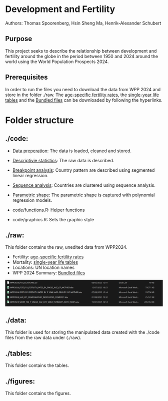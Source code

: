 # Development and Fertility

Authors: Thomas Spoorenberg, Hsin Sheng Ma, Henrik-Alexander Schubert

## Purpose
This project seeks to describe the relationship between development and fertility around the globe in the period between 1950 and 2024 around the world using the World Population Prospects 2024.

## Prerequisites
In order to run the files you need to download the data from WPP 2024 and store in the folder ./raw. The [age-specific fertility rates](https://population.un.org/wpp/assets/Excel%20Files/1_Indicator%20(Standard)/EXCEL_FILES/3_Fertility/WPP2024_FERT_F01_FERTILITY_RATES_BY_SINGLE_AGE_OF_MOTHER.xlsx), the [single-year life tables](https://population.un.org/wpp/assets/Excel%20Files/1_Indicator%20(Standard)/EXCEL_FILES/4_Mortality/WPP2024_MORT_F06_1_SINGLE_AGE_LIFE_TABLE_ESTIMATES_BOTH_SEXES.xlsx) and the [Bundled files](https://population.un.org/wpp/assets/Excel%20Files/1_Indicator%20(Standard)/EXCEL_FILES/1_General/WPP2024_GEN_F01_DEMOGRAPHIC_INDICATORS_COMPACT.xlsx) can be downloaded by following the hyperlinks.

# Folder structure

## ./code: 

- [Data preperation](code/01_data_preperation.R): The data is loaded, cleaned and stored.
- [Descriptivie statistics](code/02_descriptives.R): The raw data is described.
- [Breakpoint analysis](code/03_clustering.R): Country pattern are described using segmented linear regression.
- [Sequence analysis](code/04_sequence_analysis.R): Countries are clustered using sequence analysis.
- [Parametric shape](code/05_parametric_shape.R): The parametric shape is captured with polynomial regression models.



- code/functions.R: Helper functions
- code/graphics.R: Sets the graphic style


## ./raw: 

This folder contains the raw, unedited data from WPP2024.

- Fertility: [age-specific fertility rates](https://population.un.org/wpp/assets/Excel%20Files/1_Indicator%20(Standard)/EXCEL_FILES/3_Fertility/WPP2024_FERT_F01_FERTILITY_RATES_BY_SINGLE_AGE_OF_MOTHER.xlsx)
- Mortality: [single-year life tables](https://population.un.org/wpp/assets/Excel%20Files/1_Indicator%20(Standard)/EXCEL_FILES/4_Mortality/WPP2024_MORT_F06_1_SINGLE_AGE_LIFE_TABLE_ESTIMATES_BOTH_SEXES.xlsx)
- Locations: UN location names
- WPP 2024 Summary: [Bundled files](https://population.un.org/wpp/assets/Excel%20Files/1_Indicator%20(Standard)/EXCEL_FILES/1_General/WPP2024_GEN_F01_DEMOGRAPHIC_INDICATORS_COMPACT.xlsx)

![Data structure of the raw folder.](raw_data.png)



## ./data:

This folder is used for storing the manipulated data created with the ./code files from the raw data under (./raw).

## ./tables:
This folder contains the tables.

## ./figures:
This folder contains the figures.
